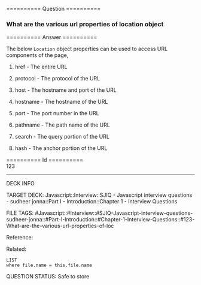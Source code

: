 ========== Question ==========  

### What are the various url properties of location object  

========== Answer ==========  

The below `Location` object properties can be used to access URL components of
the page,

1. href - The entire URL

2. protocol - The protocol of the URL

3. host - The hostname and port of the URL

4. hostname - The hostname of the URL

5. port - The port number in the URL

6. pathname - The path name of the URL

7. search - The query portion of the URL

8. hash - The anchor portion of the URL

========== Id ==========  
123

---

DECK INFO

TARGET DECK: Javascript::Interview::SJIQ - Javascript interview questions - sudheer jonna::Part I - Introduction::Chapter 1 - Interview Questions

FILE TAGS: #Javascript::#Interview::#SJIQ-Javascript-interview-questions-sudheer-jonna::#Part-I-Introduction::#Chapter-1-Interview-Questions::#123-What-are-the-various-url-properties-of-loc

Reference:

Related:

```dataview
LIST
where file.name = this.file.name
```

QUESTION STATUS: Safe to store
